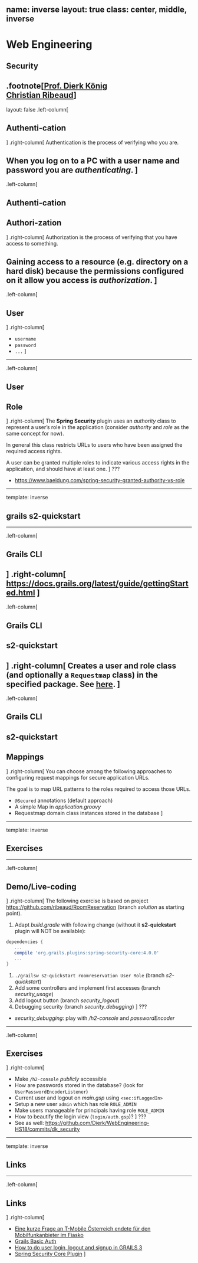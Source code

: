 name: inverse
layout: true
class: center, middle, inverse
---
# Web Engineering
## Security

.footnote[<a href="mailto:dierk.koenig@fhnw.ch">Prof. Dierk König</a><br /><a href="mailto:christian.ribeaud@fhnw.ch">Christian Ribeaud</a>]
---
layout: false
.left-column[
  ## Authenti-cation
]
.right-column[
Authentication is the process of verifying who you are.

When you log on to a PC with a user name and password you are _authenticating_.
]
---
.left-column[
  ## Authenti-cation
  ## Authori-zation
]
.right-column[
Authorization is the process of verifying that you have access to something.

Gaining access to a resource (e.g. directory on a hard disk) because the permissions configured on it allow you access is _authorization_.
]
---
.left-column[
  ## User
]
.right-column[
- `username`
- `password`
- `...`
]
---
.left-column[
  ## User
  ## Role
]
.right-column[
The **Spring Security** plugin uses an _authority_ class to represent a user’s role in the application
(consider _authority_ and _role_ as the same concept for now).

In general this class restricts URLs to users who have been assigned the required access rights.

A user can be granted multiple roles to indicate various access rights in the application, and should have at least one.
]
???
- https://www.baeldung.com/spring-security-granted-authority-vs-role
---
template: inverse

## grails s2-quickstart
---
.left-column[
  ## Grails CLI
]
.right-column[
https://docs.grails.org/latest/guide/gettingStarted.html
]
---
.left-column[
  ## Grails CLI
  ## s2-quickstart
]
.right-column[
Creates a user and role class (and optionally a `Requestmap` class) in the specified package.
See [here](https://grails-plugins.github.io/grails-spring-security-core/latest/#s2-quickstart).
]
---
.left-column[
  ## Grails CLI
  ## s2-quickstart
  ## Mappings
]
.right-column[
You can choose among the following approaches to configuring request mappings for secure application URLs.

The goal is to map URL patterns to the roles required to access those URLs.

- `@Secured` annotations (default approach)
- A simple Map in _application.groovy_
- Requestmap domain class instances stored in the database
]
---
template: inverse

## Exercises
---
.left-column[
  ## Demo/Live-coding
]
.right-column[
The following exercise is based on project https://github.com/ribeaud/RoomReservation (branch _solution_ as starting point).

1. Adapt _build.gradle_ with following change (without it **s2-quickstart** plugin will NOT be available):
```groovy
dependencies {
   ...
   compile 'org.grails.plugins:spring-security-core:4.0.0'
   ...
}
```
1. `./grailsw s2-quickstart roomreservation User Role` (branch _s2-quickstart_)
1. Add some controllers and implement first accesses (branch _security_usage_)
1. Add logout button (branch _security_logout_)
1. Debugging security (branch _security_debugging_)
]
???
- _security_debugging_: play with _/h2-console_ and _passwordEncoder_
---
.left-column[
  ## Exercises
]
.right-column[
- Make `/h2-console` _publicly_ accessible
- How are passwords stored in the database? (look for `UserPasswordEncoderListener`)
- Current user and logout on _main.gsp_ using `<sec:ifLoggedIn>`
- Setup a new user `admin` which has role `ROLE_ADMIN`
- Make users manageable for principals having role `ROLE_ADMIN`
- How to beautify the login view (`login/auth.gsp`)?
]
???
- See as well: https://github.com/Dierk/WebEngineering-HS18/commits/dk_security
---
template: inverse

## Links
---
.left-column[
  ## Links
]
.right-column[
- [Eine kurze Frage an T-Mobile Österreich endete für den Mobilfunkanbieter im Fiasko](https://www.watson.ch/digital/online-sicherheit/521968741-eine-frage-an-den-t-mobile-kundendienst-endete-fuer-den-mobilfunkanbieter-im-fiasko)
- [Grails Basic Auth](http://guides.grails.org/grails-basicauth/guide/index.html)
- [How to do user login, logout and signup in GRAILS 3](https://www.youtube.com/watch?v=nOxeKwGoMf4)
- [Spring Security Core Plugin](http://grails-plugins.github.io/grails-spring-security-core/latest)
]
